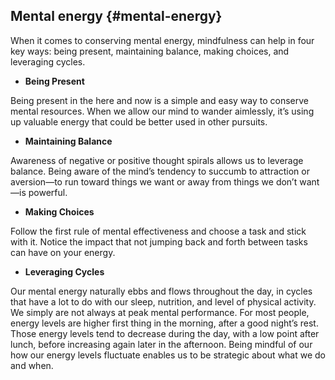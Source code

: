 ## Mental energy {#mental-energy}

When it comes to conserving mental energy, mindfulness can help in four key ways: being present, maintaining balance, making choices, and leveraging cycles.

*   **Being Present**

Being present in the here and now is a simple and easy way to conserve mental resources. When we allow our mind to wander aimlessly, it’s using up valuable energy that could be better used in other pursuits.

*   **Maintaining Balance**

Awareness of negative or positive thought spirals allows us to leverage balance. Being aware of the mind’s tendency to succumb to attraction or aversion—to run toward things we want or away from things we don’t want—is powerful.

*   **Making Choices**

Follow the first rule of mental effectiveness and choose a task and stick with it. Notice the impact that not jumping back and forth between tasks can have on your energy.

*   **Leveraging Cycles**

Our mental energy naturally ebbs and flows throughout the day, in cycles that have a lot to do with our sleep, nutrition, and level of physical activity. We simply are not always at peak mental performance. For most people, energy levels are higher first thing in the morning, after a good night’s rest. Those energy levels tend to decrease during the day, with a low point after lunch, before increasing again later in the afternoon. Being mindful of our how our energy levels fluctuate enables us to be strategic about what we do and when.